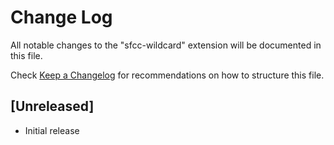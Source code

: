 # Change Log

All notable changes to the "sfcc-wildcard" extension will be documented in this file.

Check [Keep a Changelog](http://keepachangelog.com/) for recommendations on how to structure this file.

## [Unreleased]

- Initial release